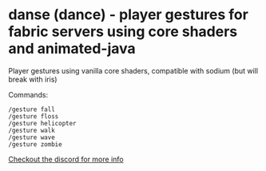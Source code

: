 # danse (dance) - player gestures for fabric servers using core shaders and animated-java
Player gestures using vanilla core shaders, compatible with sodium (but will break with iris)

Commands:
```/gesture bits
/gesture fall
/gesture floss
/gesture helicopter
/gesture walk
/gesture wave
/gesture zombie
```


[Checkout the discord for more info](https://discord.gg/9X6w2kfy89)
